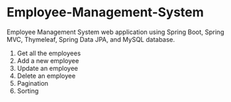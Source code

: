 # Employee-Management-System
Employee Management System web application using Spring Boot, Spring MVC, Thymeleaf, Spring Data JPA, and MySQL database. 
1. Get all the employees
2. Add a new employee
3. Update an employee
4. Delete an employee
5. Pagination
6. Sorting
